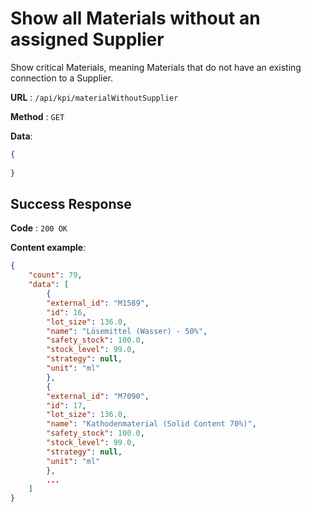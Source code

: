 # Show all Materials without an assigned Supplier

Show critical Materials, meaning Materials that do not have an existing connection to a Supplier.

**URL** : `/api/kpi/materialWithoutSupplier`

**Method** : `GET`

**Data**: 

```json
{
    
}
```

## Success Response

**Code** : `200 OK`

**Content example**:

```json
{
    "count": 79,
    "data": [
        {
        "external_id": "M1589",
        "id": 16,
        "lot_size": 136.0,
        "name": "Lösemittel (Wasser) - 50%",
        "safety_stock": 100.0,
        "stock_level": 99.0,
        "strategy": null,
        "unit": "ml"
        },
        {
        "external_id": "M7090",
        "id": 17,
        "lot_size": 136.0,
        "name": "Kathodenmaterial (Solid Content 70%)",
        "safety_stock": 100.0,
        "stock_level": 99.0,
        "strategy": null,
        "unit": "ml"
        },
        ...
    ]
}   
```